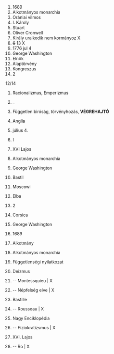 1. 1689 
2. Alkotmányos monarchia 
3. Orániai vilmos 
4. I. Károly 
5. Stuart 
6. Oliver Cronwell 
7. Király uralkodik nem kormányoz X
8. ~~6~~ 13 X
9. 1776 jul 4 
10. George Washington 
11. Elnök 
12. Alaptörvény 
13. Kongreszus 
14. 2 

12/14

1. Racionalizmus, Emperizmus 
2. _
3. Független biróság, törvényhozás, **VÉGREHAJTÓ**
4. Anglia
5. július 4.
6. I 
7. XVI Lajos
8. Alkotmányos monarchia
9. George Washington
10. Bastil
11. Moscowi
12. Elba
13. 2
14. Corsica

1. George Washington
2. 1689
3. Alkotmány
4. Alkotmányos monarchia
5. Függetlenségi nyilatkozat 
6. Deizmus 
7. -- Montessquieu | X 
8. --  Népfelség elve | X
9. Bastille
10. -- Rousseau | X
11. Nagy Enciklopédia
12. -- Fiziokratizsmus | X
13. XVI. Lajos 
14. -- Ro | X
